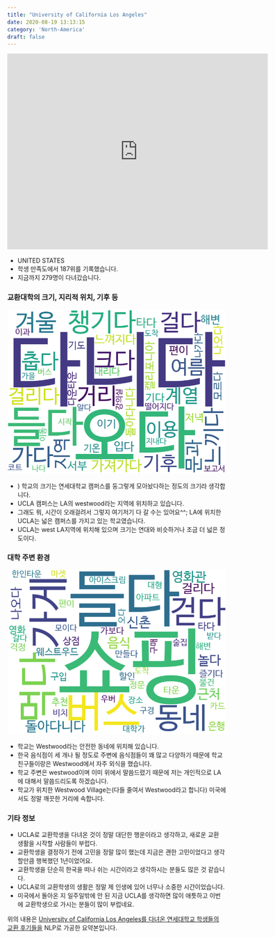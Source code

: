 ```yaml
---
title: "University of California Los Angeles"
date: 2020-08-19 13:13:15
category: 'North-America'
draft: false
---
```


<iframe
width="600"
height="450"
frameborder="0" style="border:0"
src="https://www.google.com/maps/embed/v1/place?key=AIzaSyC9e1AME-pVmWC4hBpFdu5S4dKzyepa3HQ&q=University+of+California+Los+Angeles&center=34.068921,-118.4451811&zoom=14" allowfullscreen>
</iframe>

* UNITED STATES
* 학생 만족도에서 187위를 기록했습니다.
* 지금까지 279명이 다녀갔습니다. 

### 교환대학의 크기, 지리적 위치, 기후 등

![gen_info-WordCloud](../univ_wordclouds_okt/gen_info/US000191_gen_info_okt.png)

* ) 학교의 크기는 연세대학교 캠퍼스를 둥그렇게 모아놨다하는 정도의 크기라 생각합니다.
* UCLA 캠퍼스는 LA의 westwood라는 지역에 위치하고 있습니다.
* 그래도 뭐, 시간이 오래걸려서 그렇지 여기저기 다 갈 수는 있어요^^; LA에 위치한 UCLA는 넓은 캠퍼스를 가지고 있는 학교였습니다.
* UCLA는 west LA지역에 위치해 있으며 크기는 연대와 비슷하거나 조금 더 넓은 정도이다.


### 대학 주변 환경

![env_info-WordCloud](../univ_wordclouds_okt/env_info/US000191_env_info_okt.png)

* 학교는 Westwood라는 안전한 동네에 위치해 있습니다.
* 한국 음식점이 세 개나 될 정도로 주변에 음식점들이 꽤 많고 다양하기 때문에 학교 친구들이랑은 Westwood에서 자주 외식을 했습니다.
* 학교 주변은 westwood이며 이미 위에서 말씀드렸기 때문에 저는 개인적으로 LA에 대해서 말씀드리도록 하겠습니다.
* 학교가 위치한 Westwood Village는(다들 줄여서 Westwood라고 합니다) 미국에서도 정말 깨끗한 거리에 속합니다.


### 기타 정보

* UCLA로 교환학생을 다녀온 것이 정말 대단한 행운이라고 생각하고, 새로운 교환 생활을 시작할 사람들이 부럽다.
* 교환학생을 결정하기 전에 고민을 정말 많이 했는데 지금은 괜한 고민이었다고 생각할만큼 행복했던 1년이었어요.
* 교환학생을 단순히 한국을 떠나 쉬는 시간이라고 생각하시는 분들도 많은 것 같습니다.
* UCLA로의 교환학생의 생활은 정말 제 인생에 있어 너무나 소중한 시간이었습니다.
* 미국에서 돌아온 지 일주일밖에 안 된 지금 UCLA를 생각하면 많이 애틋하고 이번에 교환학생으로 가시는 분들이 많이 부럽네요.


위의 내용은 [University of California Los Angeles를 다녀온 연세대학교 학생들의 교환 후기들을](http://oia.yonsei.ac.kr/partner/expReport.asp?ucode=US000191&bgbn=A) NLP로 가공한 요약본입니다. 
